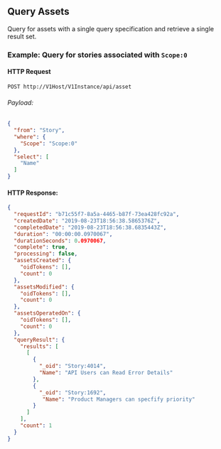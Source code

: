 ## Query Assets

Query for assets with a single query specification and retrieve a single result set.

### Example: Query for stories associated with `Scope:0`

#### HTTP Request

`POST http://V1Host/V1Instance/api/asset`

###### Payload:

```json
{
  "from": "Story",
  "where": {
    "Scope": "Scope:0"
  },
  "select": [
    "Name"
  ]
}
```

#### HTTP Response:

```json
{
  "requestId": "b71c55f7-8a5a-4465-b87f-73ea428fc92a",
  "createdDate": "2019-08-23T18:56:38.5865376Z",
  "completedDate": "2019-08-23T18:56:38.6835443Z",
  "duration": "00:00:00.0970067",
  "durationSeconds": 0.0970067,
  "complete": true,
  "processing": false,
  "assetsCreated": {
    "oidTokens": [],
    "count": 0
  },
  "assetsModified": {
    "oidTokens": [],
    "count": 0
  },
  "assetsOperatedOn": {
    "oidTokens": [],
    "count": 0
  },
  "queryResult": {
    "results": [
      [
        {
          "_oid": "Story:4014",
          "Name": "API Users can Read Error Details"
        },
        {
          "_oid": "Story:1692",
           "Name": "Product Managers can specfify priority"
        }
      ]
    ],
    "count": 1
  }
}
```